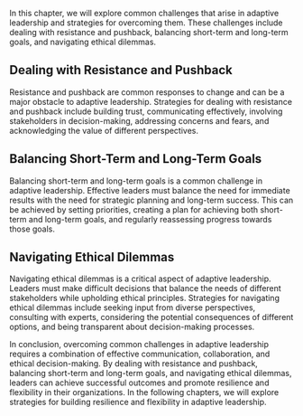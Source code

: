 
In this chapter, we will explore common challenges that arise in adaptive leadership and strategies for overcoming them. These challenges include dealing with resistance and pushback, balancing short-term and long-term goals, and navigating ethical dilemmas.

Dealing with Resistance and Pushback
------------------------------------

Resistance and pushback are common responses to change and can be a major obstacle to adaptive leadership. Strategies for dealing with resistance and pushback include building trust, communicating effectively, involving stakeholders in decision-making, addressing concerns and fears, and acknowledging the value of different perspectives.

Balancing Short-Term and Long-Term Goals
----------------------------------------

Balancing short-term and long-term goals is a common challenge in adaptive leadership. Effective leaders must balance the need for immediate results with the need for strategic planning and long-term success. This can be achieved by setting priorities, creating a plan for achieving both short-term and long-term goals, and regularly reassessing progress towards those goals.

Navigating Ethical Dilemmas
---------------------------

Navigating ethical dilemmas is a critical aspect of adaptive leadership. Leaders must make difficult decisions that balance the needs of different stakeholders while upholding ethical principles. Strategies for navigating ethical dilemmas include seeking input from diverse perspectives, consulting with experts, considering the potential consequences of different options, and being transparent about decision-making processes.

In conclusion, overcoming common challenges in adaptive leadership requires a combination of effective communication, collaboration, and ethical decision-making. By dealing with resistance and pushback, balancing short-term and long-term goals, and navigating ethical dilemmas, leaders can achieve successful outcomes and promote resilience and flexibility in their organizations. In the following chapters, we will explore strategies for building resilience and flexibility in adaptive leadership.
